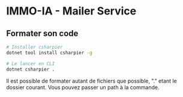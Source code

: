 # IMMO-IA - Mailer Service

## Formater son code

```bash
# Installer csharpier
dotnet tool install csharpier -g

# Le lancer en CLI
dotnet csharpier .
```

Il est possible de formater autant de fichiers que possible, "." etant le dossier courant. Vous pouvez passer un path à la commande.
